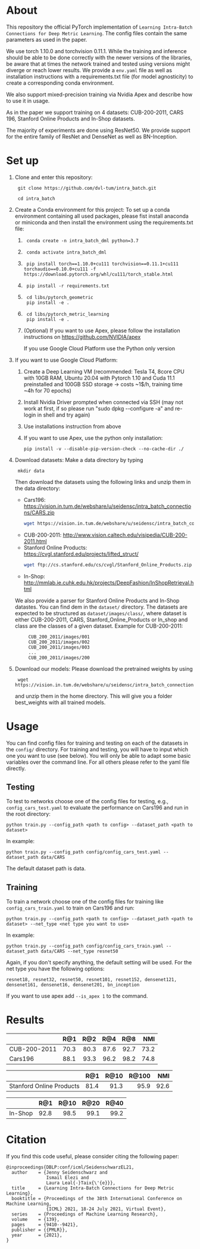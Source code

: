 # About

This repository the official PyTorch implementation
of `Learning Intra-Batch Connections for Deep Metric Learning`. The config files contain the same parameters as used in the paper.

We use torch 1.10.0 and torchvision 0.11.1. While the training and inference should
be able to be done correctly with the newer versions of the libraries, be aware
that at times the network trained and tested using versions might diverge or reach lower
results. We provide a `env.yaml` file as well as installation instructions with a requirements.txt file (for model agnosticity) to create a corresponding conda environment.

We also support mixed-precision training via Nvidia Apex and describe how to use it in usage.

As in the paper we support training on 4 datasets: CUB-200-2011, CARS 196, Stanford Online Products and In-Shop datasets.

The majority of experiments are done using ResNet50. We
provide support for the entire family of ResNet and DenseNet as well as BN-Inception.

# Set up


1. Clone and enter this repository:

        git clone https://github.com/dvl-tum/intra_batch.git

        cd intra_batch

2. Create a Conda environment for this project:
To set up a conda environment containing all used packages, please fist install anaconda or miniconda and then install the environment using the  requirements.txt file:

   1.      conda create -n intra_batch_dml python=3.7
   2.      conda activate intra_batch_dml
   3.      pip install torch==1.10.0+cu111 torchvision==0.11.1+cu111 torchaudio==0.10.0+cu111 -f https://download.pytorch.org/whl/cu111/torch_stable.html
   4.      pip install -r requirements.txt
   5.      cd libs/pytorch_geometric
           pip install -e .
   6.      cd libs/pytorch_metric_learning
           pip install -e .
   7.  (Optional) If you want to use Apex, please follow the installation instructions on https://github.com/NVIDIA/apex

        If you use Google Cloud Platform use the Python only version

3. If you want to use Google Cloud Platform:
   1.   Create a Deep Learning VM 
        (recommended: Tesla T4, 8core CPU with 10GB RAM, Ubuntu 20.04 with Pytorch 1.10 and Cuda 11.1 preinstalled and 100GB SSD storage -> costs ~1$/h, training time ~4h for 70 epochs)
   2.   Install Nvidia Driver
         prompted when connected via SSH (may not work at first, if so please run "sudo dpkg --configure -a" and re-login in shell and try again)
   3.   Use installations instruction from above
   4.   If you want to use Apex, use the python only installation:

            pip install -v --disable-pip-version-check --no-cache-dir ./

4. Download datasets:
Make a data directory by typing 

        mkdir data
    Then download the datasets using the following links and unzip them in the data directory:
    * Cars196: https://vision.in.tum.de/webshare/u/seidensc/intra_batch_connections/CARS.zip
        ```bash
        wget https://vision.in.tum.de/webshare/u/seidensc/intra_batch_connections/CARS.zip
        ```
    * CUB-200-2011: http://www.vision.caltech.edu/visipedia/CUB-200-2011.html
    * Stanford Online Products: https://cvgl.stanford.edu/projects/lifted_struct/
        ```bash
        wget ftp://cs.stanford.edu/cs/cvgl/Stanford_Online_Products.zip
        ```
    * In-Shop: http://mmlab.ie.cuhk.edu.hk/projects/DeepFashion/InShopRetrieval.html

    We also provide a parser for Stanford Online Products and In-Shop datastes. You can find dem in the `dataset/` directory. The datasets are expected to be structured as 
    `dataset/images/class/`, where dataset is either CUB-200-2011, CARS, Stanford_Online_Products or In_shop and class are the classes of a given dataset. Example for CUB-200-2011: 

            CUB_200_2011/images/001
            CUB_200_2011/images/002
            CUB_200_2011/images/003
            ...
            CUB_200_2011/images/200


4. Download our models: Please download the pretrained weights by using

        wget https://vision.in.tum.de/webshare/u/seidensc/intra_batch_connections/best_weights.zip

    and unzip them in the home directory. This will give you a folder best_weights with all trained models.

# Usage
You can find config files for training and testing on each of the datasets in the `config/` directory. For training and testing, you will have to input which one you want to use (see below). You will only be able to adapt some basic variables over the command line. For all others please refer to the yaml file directly.

## Testing
To test to networks choose one of the config files for testing, e.g., `config_cars_test.yaml` to evaluate the performance on Cars196 and run in the root directory:

    python train.py --config_path <path to config> --dataset_path <path to dataset> 

In example:

    python train.py --config_path config/config_cars_test.yaml --dataset_path data/CARS

The default dataset path is data.

## Training
To train a network choose one of the config files for training like `config_cars_train.yaml` to train on Cars196 and run:

    python train.py --config_path <path to config> --dataset_path <path to dataset> --net_type <net type you want to use>

In example:

    python train.py --config_path config/config_cars_train.yaml --dataset_path data/CARS --net_type resnet50

Again, if you don't specify anything, the default setting will be used. For the net type you have the following options:

`resnet18, resnet32, resnet50, resnet101, resnet152, densenet121, densenet161, densenet16, densenet201, bn_inception`

If you want to use apex add `--is_apex 1` to the command.


# Results
|               | R@1   | R@2   | R@4   | R@8   | NMI   |
| ------------- |:------|------:| -----:|------:|------:|
| CUB-200-2011  | 70.3  | 80.3  | 87.6  | 92.7  | 73.2  |
| Cars196       | 88.1  | 93.3  | 96.2  | 98.2  | 74.8  |

|                            | R@1   | R@10  | R@100 | NMI   |
| -------------------------- |:------|------:| -----:|------:|
| Stanford Online Products   | 81.4  | 91.3  | 95.9  | 92.6  |

|               | R@1   | R@10  | R@20  | R@40  |
| ------------- |:------|------:| -----:|------:|
| In-Shop       | 92.8  | 98.5  | 99.1  | 99.2  |

# Citation

If you find this code useful, please consider citing the following paper:

```
@inproceedings{DBLP:conf/icml/SeidenschwarzEL21,
  author    = {Jenny Seidenschwarz and
               Ismail Elezi and
               Laura Leal{-}Taix{\'{e}}},
  title     = {Learning Intra-Batch Connections for Deep Metric Learning},
  booktitle = {Proceedings of the 38th International Conference on Machine Learning,
               {ICML} 2021, 18-24 July 2021, Virtual Event},
  series    = {Proceedings of Machine Learning Research},
  volume    = {139},
  pages     = {9410--9421},
  publisher = {{PMLR}},
  year      = {2021},
}
```
